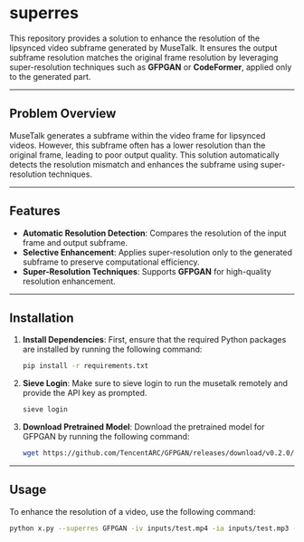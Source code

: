 # superres

This repository provides a solution to enhance the resolution of the lipsynced video subframe generated by MuseTalk. It ensures the output subframe resolution matches the original frame resolution by leveraging super-resolution techniques such as **GFPGAN** or **CodeFormer**, applied only to the generated part.

---

## Problem Overview

MuseTalk generates a subframe within the video frame for lipsynced videos. However, this subframe often has a lower resolution than the original frame, leading to poor output quality. This solution automatically detects the resolution mismatch and enhances the subframe using super-resolution techniques.

---

## Features

- **Automatic Resolution Detection**: Compares the resolution of the input frame and output subframe.
- **Selective Enhancement**: Applies super-resolution only to the generated subframe to preserve computational efficiency.
- **Super-Resolution Techniques**: Supports **GFPGAN** for high-quality resolution enhancement.

---

## Installation

1. **Install Dependencies**: First, ensure that the required Python packages are installed by running the following command:

    ```bash
    pip install -r requirements.txt
    ```

2. **Sieve Login**: Make sure to sieve login to run the musetalk remotely and provide the API key as prompted.
     ```bash
     sieve login
     ```
   
4. **Download Pretrained Model**: Download the pretrained model for GFPGAN by running the following command:

    ```bash
    wget https://github.com/TencentARC/GFPGAN/releases/download/v0.2.0/GFPGANCleanv1-NoCE-C2.pth -P gfpgan_pretrained_models
    ```


---

## Usage

To enhance the resolution of a video, use the following command:

```bash
python x.py --superres GFPGAN -iv inputs/test.mp4 -ia inputs/test.mp3 -o results/output.mp4
```
